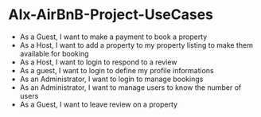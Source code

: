 # Alx-AirBnB-Project-UseCases

- As a Guest, I want to make a payment to book a property
- As a Host, I want to add a property to my property listing to make them available for booking
- As a Host, I want to login to respond to a review
- As a guest, I want to login to define my profile informations
- As an Administrator, I want to login to manage bookings
- As an Administrator, I want to manage users to know the number of users
- As a Guest, I want to leave review on a property
